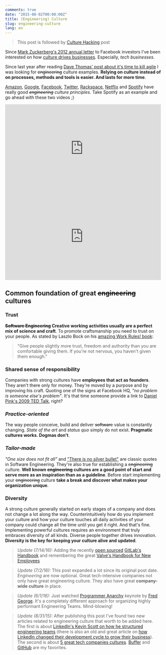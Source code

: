 ```yaml
---
comments: true
date: "2015-08-02T00:00:00Z"
title: (Engineering) Culture
slug: engineering-culture
lang: en
---
```


>This post is followed by [Culture Hacking](/posts/2016/06/26/culture-hacking) post

Since [Mark Zuckerberg's 2012 annual letter](http://www.wired.com/2012/02/zuck-letter/)
to Facebook investors I've been interested on how [culture drives businesses](http://www.slideshare.net/Bufferapp/buffer-culture-06-with-a-change-to-be-a-no-ego-doer).
Especially, _tech businesses_.

Since last year after reading [Dave Thomas' post about it's time to kill agile](http://pragdave.me/blog/2014/03/04/time-to-kill-agile/)
I was looking for ~~engineering~~ culture examples. **Relying on culture instead of on processes, methods and tools is easier.
And lasts for more time**.

[Amazon](https://www.amazon.jobs/en/principles), [Google](https://rework.withgoogle.com/), [Facebook](https://hbr.org/2016/06/how-facebook-tries-to-prevent-office-politics), [Twitter](http://www.fastcompany.com/3034679/most-innovative-companies/the-company-with-the-best-culture-twitter-according-to-glassdoor), [Rackspace](https://www.rackspace.com/talent/culture/), [Netflix](http://www.huffingtonpost.com/2015/02/27/netflix-culture-deck-success_n_6763716.html) and [Spotify](http://www.fastcompany.com/3034617/how-spotifys-music-obsessed-culture-makes-the-company-rock) have really good _~~engineering~~ culture principles_. Take Spotify as an example and go ahead with these two videos ;)

<style>.embed-container { position: relative; padding-bottom: 56.25%; height: 0; overflow: hidden; max-width: 100%; } .embed-container iframe, .embed-container object, .embed-container embed { position: absolute; top: 0; left: 0; width: 100%; height: 100%; }</style><div class='embed-container'><iframe src='http://player.vimeo.com/video/85490944' frameborder='0' webkitAllowFullScreen mozallowfullscreen allowFullScreen></iframe></div>

<style>.embed-container { position: relative; padding-bottom: 56.25%; height: 0; overflow: hidden; max-width: 100%; } .embed-container iframe, .embed-container object, .embed-container embed { position: absolute; top: 0; left: 0; width: 100%; height: 100%; }</style><div class='embed-container'><iframe src='http://player.vimeo.com/video/94950270' frameborder='0' webkitAllowFullScreen mozallowfullscreen allowFullScreen></iframe></div>


## Common foundation of great ~~engineering~~ cultures

### Trust

__~~Software Engineering~~ Creative working activities usually are a perfect mix of science and craft__. To promote craftsmanship you need to trust on your people. As stated by Laszlo Bock on his [amazing Work Rules! book](http://www.workrules.net):

>"Give people slightly more trust, freedom and authority than you are comfortable giving them. If you're not nervous, you haven't given them enough."

### Shared sense of responsibility

Companies with strong cultures have __employees that act as founders__. They aren't there only for money. They're moved by a purpose and by improving his craft. Quoting one of the signs at Facebook HQ, _"no problem is someone else's problem"_. It's that time someone provide a link to [Daniel Pink's 2009 TED Talk](https://www.youtube.com/watch?v=rrkrvAUbU9Y), right?

### _Practice-oriented_

The way people conceive, build and deliver ~~software~~ value is constantly changing. _State of the art_ and _status quo_ simply do not exist. **Pragmatic cultures works. Dogmas don't**.

### _Tailor-made_

_"One size does not fit all"_ and ["There is no silver bullet"](https://en.wikipedia.org/wiki/No_Silver_Bullet) are classic quotes in Software Engineering. They're also true for establishing a ~~engineering~~ culture. __Well known ~~engineering~~ cultures are a good point of start and serve more as an inspiration than as a guideline__. Before start implementing your ~~engineering~~ culture __take a break and discover what makes your organization unique__.

### Diversity

A strong culture generally started on early stages of a company and does not change a lot along the way. Counterintuitively how do you implement your culture and how your culture touches all daily activities of your company could change all the time until you get it right. And that's fine. Implementing powerful cultures requires an environment that truly embraces diversity of all kinds. Diverse people together drives innovation. **Diversity is the key for keeping your culture alive and updated**.

>_Update (7/14/16):_ Adding the recently [open sourced](https://about.gitlab.com/2016/07/12/our-handbook-is-open-source-heres-why/) [GitLab's Handbook](https://about.gitlab.com/handbook/) and remembering the great [Valve's Handbook for New Employees](http://www.valvesoftware.com/company/Valve_Handbook_LowRes.pdf)

>_Update (7/2/16):_ This post expanded a lot since its original post date. _Engineering_ are now optional. Great tech-intensive companies not only have great engineering culture. They also have great **company-wide culture** in place.

>_Update (6/1/16):_ Just watched [Programmer Anarchy](https://www.youtube.com/watch?v=uk-CF7klLdA) keynote by [Fred George](https://twitter.com/fgeorge52). It's a completely different approach for organizing highly performant Engineering Teams. Mind-blowing!

>_Update (8/31/15):_ After publishing this post I've found two new articles related to engineering culture that worth to be added here. The first is about [LinkedIn's Kevin Scott on how he structured engineering teams](http://firstround.com/review/how-i-structured-engineering-teams-at-linkedin-and-admob-for-success/) (there is also an old and great article on [how LinkedIn changed their development cycle to grow their business](http://www.wired.com/2013/04/linkedin-software-revolution/)).
>The second is about [5 great tech companies cultures](http://www.inc.com/ed-zitron/5-tech-companies-with-great-cultures.html). [Buffer](http://www.slideshare.net/Bufferapp/buffer-culture-06-with-a-change-to-be-a-no-ego-doer) and [Git](http://zachholman.com/posts/how-github-works/)[Hub](http://zachholman.com/posts/scaling-github-employees/) are my favorites.
